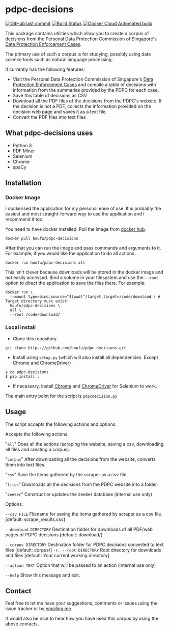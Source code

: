# pdpc-decisions

[![GitHub last commit](https://img.shields.io/github/last-commit/houfu/pdpc-decisions)](https://github.com/houfu/pdpc-decisions)
[![Build Status](https://travis-ci.com/houfu/pdpc-decisions.svg?branch=master)](https://travis-ci.com/houfu/pdpc-decisions)
[![Docker Cloud Automated build](https://img.shields.io/docker/cloud/automated/houfu/pdpc-decisions)](https://hub.docker.com/r/houfu/pdpc-decisions)

This package contains utilities which allow you to create a corpus of decisions from the 
Personal Data Protection Commission of Singapore's 
[Data Protection Enforcement Cases](https://www.pdpc.gov.sg/Commissions-Decisions/Data-Protection-Enforcement-Cases).

The primary use of such a corpus is for studying, possibly using data science tools such as 
natural language processing.

It currently has the following features:

* Visit the Personal Data Protection Commission of Singapore's 
[Data Protection Enforcement Cases](https://www.pdpc.gov.sg/Commissions-Decisions/Data-Protection-Enforcement-Cases)
and compile a table of decisions with information from the summaries provided by the PDPC for each case.
* Save this table of decisions as CSV
* Download all the PDF files of the decisions from the PDPC's website. 
If the decision is not a PDF, collects the information provided on the decision web page and saves it as a text file.
* Convert the PDF files into text files

## What pdpc-decisions uses
* Python 3
* PDF Miner
* Selenium
* Chrome
* spaCy

## Installation

### Docker Image

I dockerised the application for my personal ease of use.
It is probably the easiest and most straight-forward way 
to use the application and I recommend it too.

You need to have docker installed. 
Pull the image from [docker hub](https://hub.docker.com/r/houfu/pdpc-decisions).
```shell script
docker pull houfu/pdpc-decisions
```

After that you can run the image and pass commands and arguments to it.
For example, if you would like the application to do all actions.

```shell script
docker run houfu/pdpc-decisions all
```

This isn't clever because downloads will be stored in the docker image 
and not easily accessed. Bind a volume in your filesystem and 
use the `--root` option to direct the application
to save the files there. For example:

```shell script
docker run \ 
  --mount type=bind,source="$(pwd)"/target,target=/code/download \ # Target directory must exist!
  houfu/pdpc-decisions \
  all \
  --root /code/download/
```

### Local install
* Clone this repository.

```shell script
git clone https://github.com/houfu/pdpc-decisions.git
```

* Install using `setup.py` (which will also install all dependencies. Except Chrome and ChromeDriver)
```shell script
$ cd pdpc-decisions
$ pip install .
```

* If necessary, install [Chrome](https://www.google.com/chrome/) 
and [ChromeDriver](https://sites.google.com/a/chromium.org/chromedriver/) for Selenium to work.

The main entry point for the script is `pdpcdecision.py`


## Usage

The script accepts the following actions and options:

Accepts the following actions.

  "`all`"       Does all the actions (scraping the website, saving a csv,
  downloading all files and creating a corpus).

  "`corpus`"    After downloading all the decisions from the website, converts
  them into text files.

  "`csv`"      Save the items gathered by the scraper as a csv file.

  "`files`"     Downloads all the decisions from the PDPC website into a
  folder.

  "`zeeker`"    Construct or updates the zeeker database (internal use only)

Options:
  
  `--csv FILE`            Filename for saving the items gathered by scraper as a
                        csv file.  [default: scrape_results.csv]
  
  `--download DIRECTORY`  Destination folder for downloads of all PDF/web pages
                        of PDPC decisions  [default: download/]
  
  `--corpus DIRECTORY`    Destination folder for PDPC decisions converted to
                        text files  [default: corpus/]
  `-r, --root DIRECTORY`  Root directory for downloads and files  [default:
                        Your current working directory]
  
  `--action TEXT`         Option that will be passed to an action (internal use only)
  
  `--help`                Show this message and exit.

## Contact

Feel free to let me have your suggestions, comments or issues using the issue tracker or by 
[emailing me](mailto:houfu@outlook.sg).

It would also be nice to hear how you have used this corpus by using the above contacts. 